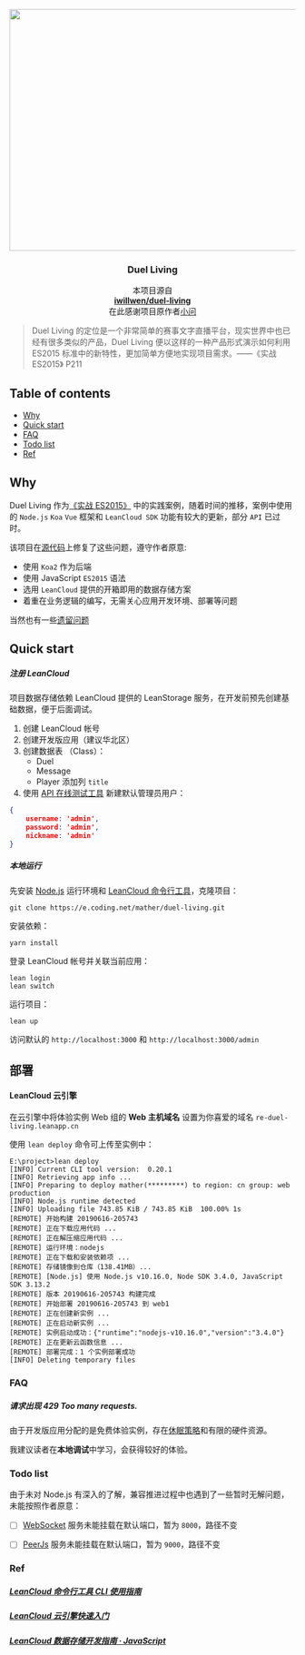 
<p align="center">
  <a href="https://re-duel-living.leanapp.cn">
    <img src="http://img.pikapika.ink/duel/duel_index.png" width=800 height=426>
  </a>

  <h3 align="center">Duel Living</h3>

  <p align="center">
    本项目源自
    <br>
    <a href="https://github.com/iwillwen/duel-living"><strong>iwillwen/duel-living</strong></a>
    <br>
    在此感谢项目原作者<a href="https://github.com/iwillwen">小问</a>
  </p>
</p>

> Duel Living 的定位是一个非常简单的赛事文字直播平台，现实世界中也已经有很多类似的产品，Duel Living 便以这样的一种产品形式演示如何利用 ES2015 标准中的新特性，更加简单方便地实现项目需求。——《实战 ES2015》 P211

## Table of contents

 - [Why](#why)
 - [Quick start](#quick-start)
 - [FAQ](#faq)
 - [Todo list](#todo-list)
 - [Ref](#ref)
 
## Why

Duel Living 作为<a href="http://www.broadview.com.cn/book/3621">《实战 ES2015》</a>  中的实践案例，随着时间的推移，案例中使用的 `Node.js` `Koa` `Vue` 框架和 `LeanCloud SDK` 功能有较大的更新，部分 `API` 已过时。

该项目在[源代码](https://github.com/iwillwen/duel-living)上修复了这些问题，遵守作者原意:

- 使用 `Koa2` 作为后端
- 使用 JavaScript `ES2015` 语法
- 选用 `LeanCloud` 提供的开箱即用的数据存储方案
- 着重在业务逻辑的编写，无需关心应用开发环境、部署等问题

当然也有一些[遗留问题](#todo-list)

## Quick start

##### 注册 LeanCloud

项目数据存储依赖 LeanCloud 提供的 LeanStorage 服务，在开发前预先创建基础数据，便于后面调试。

1. 创建 LeanCloud 帐号
2. 创建开发版应用（建议华北区）
3. 创建数据表 （Class）：
    - Duel
    - Message
    - Player  添加列 `title`
4. 使用 [API 在线测试工具](https://leancloud.cn/dashboard/apionline/index.html#!/user/) 新建默认管理员用户：

```json
{
    username: 'admin',
    password: 'admin',
    nickname: 'admin'
}
```

##### 本地运行

先安装 [Node.js](http://nodejs.org/) 运行环境和 [LeanCloud 命令行工具](https://leancloud.cn/docs/leanengine_cli.html)，克隆项目：

```ssh
git clone https://e.coding.net/mather/duel-living.git
```
安装依赖：

```ssh
yarn install
```

登录 LeanCloud 帐号并关联当前应用：

```ssh
lean login
lean switch
```

运行项目：

```ssh
lean up
```

访问默认的 `http://localhost:3000` 和 `http://localhost:3000/admin` 


## 部署

#### LeanCloud 云引擎

在云引擎中将体验实例 Web 组的 **Web 主机域名** 设置为你喜爱的域名 `re-duel-living.leanapp.cn`

使用 `lean deploy` 命令可上传至实例中：

```
E:\project>lean deploy
[INFO] Current CLI tool version:  0.20.1
[INFO] Retrieving app info ...
[INFO] Preparing to deploy mather(*********) to region: cn group: web production
[INFO] Node.js runtime detected
[INFO] Uploading file 743.85 KiB / 743.85 KiB  100.00% 1s
[REMOTE] 开始构建 20190616-205743
[REMOTE] 正在下载应用代码 ...
[REMOTE] 正在解压缩应用代码 ...
[REMOTE] 运行环境：nodejs
[REMOTE] 正在下载和安装依赖项 ...
[REMOTE] 存储镜像到仓库（138.41MB）...
[REMOTE] [Node.js] 使用 Node.js v10.16.0, Node SDK 3.4.0, JavaScript SDK 3.13.2
[REMOTE] 版本 20190616-205743 构建完成
[REMOTE] 开始部署 20190616-205743 到 web1
[REMOTE] 正在创建新实例 ...
[REMOTE] 正在启动新实例 ...
[REMOTE] 实例启动成功：{"runtime":"nodejs-v10.16.0","version":"3.4.0"}
[REMOTE] 正在更新云函数信息 ...
[REMOTE] 部署完成：1 个实例部署成功
[INFO] Deleting temporary files
```


### FAQ

##### 请求出现 429 Too many requests.

由于开发版应用分配的是免费体验实例，存在[休眠策略](https://leancloud.cn/docs/leanengine_plan.html#hash633315134)和有限的硬件资源。

我建议读者在**本地调试**中学习，会获得较好的体验。


### Todo list

由于未对 Node.js 有深入的了解，兼容推进过程中也遇到了一些暂时无解问题，未能按照作者原意：

- [ ] [WebSocket](https://github.com/websockets/ws) 服务未能挂载在默认端口，暂为 `8000`，路径不变
- [ ] [PeerJs](https://github.com/peers/peerjs) 服务未能挂载在默认端口，暂为 `9000`，路径不变


### Ref

##### [LeanCloud 命令行工具 CLI 使用指南](https://leancloud.cn/docs/leanengine_cli.html)

##### [LeanCloud 云引擎快速入门](https://leancloud.cn/docs/leanengine_quickstart.html)

##### [LeanCloud 数据存储开发指南 · JavaScript](https://leancloud.cn/docs/leanstorage_guide-js.html)